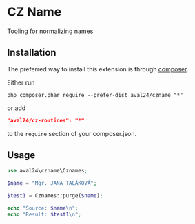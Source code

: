 # CZ Name

Tooling for normalizing names

## Installation

The preferred way to install this extension is through [composer](http://getcomposer.org/download/).

Either run

```
php composer.phar require --prefer-dist aval24/czname "*"
```

or add

```json
"aval24/cz-routines": "*"
```

to the `require` section of your composer.json.

## Usage

```php
use aval24\czname\Cznames;

$name = "Mgr. JANA TALÁKOVÁ";

$test1 = Cznames::purge($name);

echo "Source: $name\n"; 
echo "Result: $test1\n";

```
